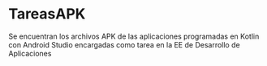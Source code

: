 # TareasAPK
Se encuentran los archivos APK de las aplicaciones programadas en Kotlin con Android Studio
encargadas como tarea en la EE de Desarrollo de Aplicaciones
